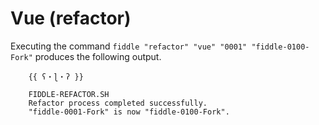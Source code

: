 Vue (refactor)
======

Executing the command `fiddle "refactor" "vue" "0001" "fiddle-0100-Fork"` produces the following output.
  
        {{ ʕ・ɭ・ʔ }} 

        FIDDLE-REFACTOR.SH
        Refactor process completed successfully.
        "fiddle-0001-Fork" is now "fiddle-0100-Fork".
